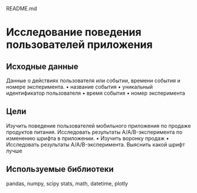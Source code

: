 README.md
# Исследование поведения пользователей приложения
## Исходные данные
Данные о действиях пользователя или событии, времени события и номере эксперимента. 
•	название события
•	уникальный идентификатор пользователя
•	время события
•	номер эксперимента

## Цели
Изучить поведение пользователей мобильного приложения по продаже продуктов питания. 
Исследовать результаты A/A/B-эксперимента по изменению шрифта в приложении. 
•	Изучить воронку продаж
•	Исследовать результаты A/A/B-эксперимента. Выяснить какой шрифт лучше

## Используемые библиотеки
pandas, numpy, scipy stats, math, datetime, plotly
